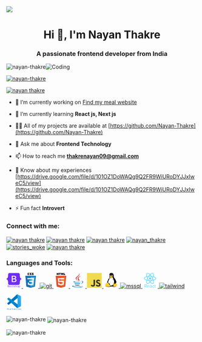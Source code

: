 <img src="https://1.bp.blogspot.com/-7A4WynwLsMw/XbBpCXG8fHI/AAAAAAAAMt4/uOa1bpLskYgrwGbllhSu2SDj_Mig8SXJQCLcBGAsYHQ/s1600/2000_600px.gif">
<h1 align="center">Hi 👋, I'm Nayan Thakre</h1>
<h3 align="center">A passionate frontend developer from India</h3>
<img align="right" alt="Coding" width="400" src="https://miro.medium.com/v2/resize:fit:1100/format:webp/0*7Q3yvSIv_t0ioJ-Z.gif">

<p align="left"> <img src="https://komarev.com/ghpvc/?username=nayan-thakre&label=Profile%20views&color=0e75b6&style=flat" alt="nayan-thakre" /> </p>

<p align="left"> <a href="https://github.com/ryo-ma/github-profile-trophy"><img src="https://github-profile-trophy.vercel.app/?username=nayan-thakre" alt="nayan-thakre" /></a> </p>

<p align="left"> <a href="https://twitter.com/nayan thakre" target="blank"><img src="https://img.shields.io/twitter/follow/nayan thakre?logo=twitter&style=for-the-badge" alt="nayan thakre" /></a> </p>

- 🔭 I’m currently working on [Find my meal website](https://incredible-croquembouche-a0e84a.netlify.app)

- 🌱 I’m currently learning **React js, Next js**

- 👨‍💻 All of my projects are available at [https://github.com/Nayan-Thakre](https://github.com/Nayan-Thakre)

- 💬 Ask me about **Frontend Technology**

- 📫 How to reach me **thakrenayan09@gmail.com**

- 📄 Know about my experiences [https://drive.google.com/file/d/101OZ1DoWAQg9Q2FR9WiURoDYJJxIweC5/view](https://drive.google.com/file/d/101OZ1DoWAQg9Q2FR9WiURoDYJJxIweC5/view)

- ⚡ Fun fact **Introvert**

<h3 align="left">Connect with me:</h3>
<p align="left">
<a href="https://twitter.com/nayan thakre" target="blank"><img align="center" src="https://raw.githubusercontent.com/rahuldkjain/github-profile-readme-generator/master/src/images/icons/Social/twitter.svg" alt="nayan thakre" height="30" width="40" /></a>
<a href="https://linkedin.com/in/nayan thakre" target="blank"><img align="center" src="https://raw.githubusercontent.com/rahuldkjain/github-profile-readme-generator/master/src/images/icons/Social/linked-in-alt.svg" alt="nayan thakre" height="30" width="40" /></a>
<a href="https://fb.com/nayan thakre" target="blank"><img align="center" src="https://raw.githubusercontent.com/rahuldkjain/github-profile-readme-generator/master/src/images/icons/Social/facebook.svg" alt="nayan thakre" height="30" width="40" /></a>
<a href="https://instagram.com/nayan_thakre" target="blank"><img align="center" src="https://raw.githubusercontent.com/rahuldkjain/github-profile-readme-generator/master/src/images/icons/Social/instagram.svg" alt="nayan_thakre" height="30" width="40" /></a>
<a href="https://www.youtube.com/c/stories_woke" target="blank"><img align="center" src="https://raw.githubusercontent.com/rahuldkjain/github-profile-readme-generator/master/src/images/icons/Social/youtube.svg" alt="stories_woke" height="30" width="40" /></a>
<a href="https://www.hackerrank.com/nayan thakre" target="blank"><img align="center" src="https://raw.githubusercontent.com/rahuldkjain/github-profile-readme-generator/master/src/images/icons/Social/hackerrank.svg" alt="nayan thakre" height="30" width="40" /></a>
</p>

<h3 align="left">Languages and Tools:</h3>
<p align="left"> <a href="https://getbootstrap.com" target="_blank" rel="noreferrer"> <img src="https://raw.githubusercontent.com/devicons/devicon/master/icons/bootstrap/bootstrap-plain-wordmark.svg" alt="bootstrap" width="40" height="40"/> </a> <a href="https://www.w3schools.com/css/" target="_blank" rel="noreferrer"> <img src="https://raw.githubusercontent.com/devicons/devicon/master/icons/css3/css3-original-wordmark.svg" alt="css3" width="40" height="40"/> </a> <a href="https://git-scm.com/" target="_blank" rel="noreferrer"> <img src="https://www.vectorlogo.zone/logos/git-scm/git-scm-icon.svg" alt="git" width="40" height="40"/> </a> <a href="https://www.w3.org/html/" target="_blank" rel="noreferrer"> <img src="https://raw.githubusercontent.com/devicons/devicon/master/icons/html5/html5-original-wordmark.svg" alt="html5" width="40" height="40"/> </a> <a href="https://www.java.com" target="_blank" rel="noreferrer"> <img src="https://raw.githubusercontent.com/devicons/devicon/master/icons/java/java-original.svg" alt="java" width="40" height="40"/> </a> <a href="https://developer.mozilla.org/en-US/docs/Web/JavaScript" target="_blank" rel="noreferrer"> <img src="https://raw.githubusercontent.com/devicons/devicon/master/icons/javascript/javascript-original.svg" alt="javascript" width="40" height="40"/> </a> <a href="https://www.linux.org/" target="_blank" rel="noreferrer"> <img src="https://raw.githubusercontent.com/devicons/devicon/master/icons/linux/linux-original.svg" alt="linux" width="40" height="40"/> </a> <a href="https://www.microsoft.com/en-us/sql-server" target="_blank" rel="noreferrer"> <img src="https://www.svgrepo.com/show/303229/microsoft-sql-server-logo.svg" alt="mssql" width="40" height="40"/> </a> <a href="https://reactjs.org/" target="_blank" rel="noreferrer"> <img src="https://raw.githubusercontent.com/devicons/devicon/master/icons/react/react-original-wordmark.svg" alt="react" width="40" height="40"/> </a> <a href="https://tailwindcss.com/" target="_blank" rel="noreferrer"> <img src="https://www.vectorlogo.zone/logos/tailwindcss/tailwindcss-icon.svg" alt="tailwind" width="40" height="40"/> </a> </p>
<p align="left"> <a href="https://getbootstrap.com" target="_blank" rel="noreferrer"> <img src="https://raw.githubusercontent.com/devicons/devicon/master/icons/vscode/vscode-original-wordmark.svg" alt="tailwind" width="40" height="40"/> </a> </p>

<p><img align="left" src="https://github-readme-stats.vercel.app/api/top-langs?username=nayan-thakre&show_icons=true&locale=en&layout=compact" alt="nayan-thakre" /></p>


<p>&nbsp;<img align="center" src="https://github-readme-stats.vercel.app/api?username=nayan-thakre&show_icons=true&locale=en" alt="nayan-thakre" /></p>

<p><img align="center" src="https://github-readme-streak-stats.herokuapp.com/?user=nayan-thakre&" alt="nayan-thakre" /></p>
